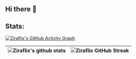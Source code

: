 ## Hi there 👋

<h2>Stats:</h2>

[![Ziraflix's GitHub Activity Graph](https://activity-graph.herokuapp.com/graph?username=Ziraflix&theme=tokyonight)](https://git.io/praveenscience)

| ![Ziraflix's github stats](https://github-readme-stats.vercel.app/api?username=Ziraflix&count_private=true&show_icons=true&theme=tokyonight) | ![Ziraflix GitHub Streak](https://github-readme-streak-stats.herokuapp.com/?user=Ziraflix&theme=tokyonight)
| --- | --- |
